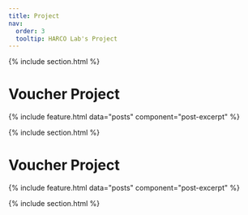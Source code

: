 ```yaml
---
title: Project
nav:
  order: 3
  tooltip: HARCO Lab's Project
---
```



{% include section.html %}


# Voucher Project

{%
  include feature.html
  data="posts"
  component="post-excerpt" 
%}

{% include section.html %}


# Voucher Project

{%
  include feature.html
  data="posts"
  component="post-excerpt" 
%}



{% include section.html %}

<!-- ## News Name

Example List
{% include list.html component="card" data="tools" filters="group: previous" %}

{% include section.html %}

## Site or Datas

{% include list.html component="card" data="tools" filters="group: others" %} -->
